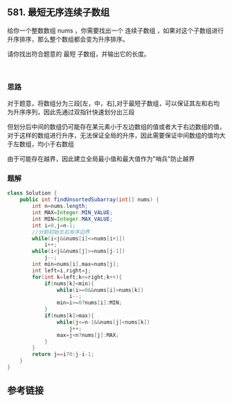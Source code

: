 ## 581. 最短无序连续子数组
给你一个整数数组 nums ，你需要找出一个 连续子数组 ，如果对这个子数组进行升序排序，那么整个数组都会变为升序排序。

请你找出符合题意的 最短 子数组，并输出它的长度。

  
### 思路
对于题意，将数组分为三段[左，中，右],对于最短子数组，可以保证其左和右均为升序序列，因此先通过双指针快速划分出三段

但划分后中间的数组仍可能存在某元素小于左边数组的值或者大于右边数组的值，对于这样的数组进行升序，无法保证全局的升序，因此需要保证中间数组的值均大于左数组，均小于右数组

由于可能存在越界，因此建立全局最小值和最大值作为"哨兵"防止越界
### 题解
```java
class Solution {
    public int findUnsortedSubarray(int[] nums) {
        int n=nums.length;
        int MAX=Integer.MIN_VALUE;
        int MIN=Integer.MAX_VALUE;
        int i=0,j=n-1;
        //分割初始左右有序边界
        while(i<j&&nums[i]<=nums[i+1])
            i++;
        while(i<j&&nums[j]>=nums[j-1])
            j--;
        int min=nums[i],max=nums[j];
        int left=i,right=j;
        for(int k=left;k<=right;k++){
            if(nums[k]<min){
                while(i>=0&&nums[i]>nums[k])
                    i--;
                min=i>=0?nums[i]:MIN;
            }
            if(nums[k]>max){
                while(j<=n-1&&nums[j]<nums[k])
                    j++;
                max=j<n?nums[j]:MAX;
            }
        }
        return j==i?0:j-i-1;
    }
}
```
## 参考链接